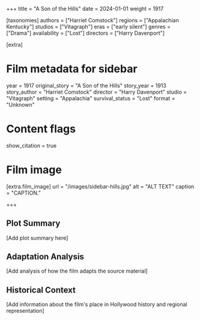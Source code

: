 +++
title = "A Son of the Hills"
date = 2024-01-01
weight = 1917

[taxonomies]
authors = ["Harriet Comstock"]
regions = ["Appalachian Kentucky"]
studios = ["Vitagraph"]
eras = ["early silent"]
genres = ["Drama"]
availability = ["Lost"]
directors = ["Harry Davenport"]

[extra]
# Film metadata for sidebar
year = 1917
original_story = "A Son of the Hills"
story_year = 1913
story_author = "Harriet Comstock"
director = "Harry Davenport"
studio = "Vitagraph"
setting = "Appalachia"
survival_status = "Lost"
format = "Unknown"

# Content flags
show_citation = true

# Film image
[extra.film_image]
url = "/images/sidebar-hills.jpg"
alt = "ALT TEXT"
caption = "CAPTION."

+++

## Plot Summary

[Add plot summary here]

## Adaptation Analysis

[Add analysis of how the film adapts the source material]

## Historical Context

[Add information about the film's place in Hollywood history and regional representation]